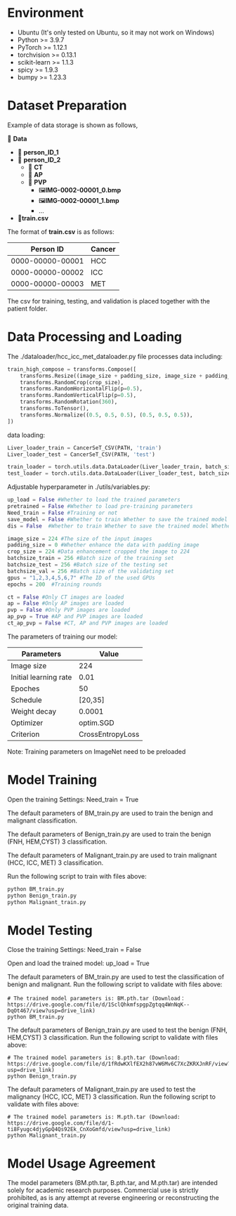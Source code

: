 # Environment

+ Ubuntu (It's only tested on Ubuntu, so it may not work on Windows)
+ Python >= 3.9.7
+ PyTorch >= 1.12.1
+ torchvision >= 0.13.1
+ scikit-learn >= 1.1.3
+ spicy >= 1.9.3
+ bumpy >= 1.23.3

# Dataset Preparation

Example of  data storage is shown as follows,

📁 **Data**

+ 📁 **person_ID_1**
+ 📁 **person_ID_2**
  + 📁 **CT**
  + 📁 **AP**
  + 📁 **PVP**
    + 🖼️**IMG-0002-00001_0.bmp**
    + 🖼️**IMG-0002-00001_1.bmp**
    + $\ldots$
+ 📄**train.csv**

The format of **train.csv** is as follows:

| Person ID        | Cancer|
| ---------------- | ----- |
| 0000-00000-00001 | HCC   |
| 0000-00000-00002 | ICC   |
| 0000-00000-00003 | MET   |

The csv for training, testing, and validation is placed together with the patient folder.

# Data Processing and Loading

The ./dataloader/hcc_icc_met_dataloader.py file processes data including:

```python
train_high_compose = transforms.Compose([
    transforms.Resize((image_size + padding_size, image_size + padding_size)),
    transforms.RandomCrop(crop_size),
    transforms.RandomHorizontalFlip(p=0.5),
    transforms.RandomVerticalFlip(p=0.5),
    transforms.RandomRotation(360),
    transforms.ToTensor(),
    transforms.Normalize((0.5, 0.5, 0.5), (0.5, 0.5, 0.5)),
])
```

data loading:

```python
Liver_loader_train = CancerSeT_CSV(PATH, 'train')
Liver_loader_test = CancerSeT_CSV(PATH, 'test')

train_loader = torch.utils.data.DataLoader(Liver_loader_train, batch_size=args.train_batch, shuffle=True, drop_last=False) 
test_loader = torch.utils.data.DataLoader(Liver_loader_test, batch_size=args.test_batch, shuffle=False)
```

Adjustable hyperparameter in ./utils/variables.py:

```python
up_load = False #Whether to load the trained parameters
pretrained = False #Whether to load pre-training parameters
Need_train = False #Training or not
save_model = False #Whether to train Whether to save the trained model
dis = False  #Whether to train Whether to save the trained model Whether to choose distributed training

image_size = 224 #The size of the input images
padding_size = 0 #Whether enhance the data with padding image
crop_size = 224 #Data enhancement cropped the image to 224
batchsize_train = 256 #Batch size of the training set
batchsize_test = 256 #Batch size of the testing set
batchsize_val = 256 #Batch size of the validating set
gpus = "1,2,3,4,5,6,7" #The ID of the used GPUs
epochs = 200  #Training rounds

ct = False #Only CT images are loaded
ap = False #Only AP images are loaded
pvp = False #Only PVP images are loaded
ap_pvp = True #AP and PVP images are loaded
ct_ap_pvp = False #CT, AP and PVP images are loaded
```

The parameters of training our model:

| Parameters            | Value            |
| --------------------- | ---------------- |
| Image size            | 224              |
| Initial learning rate | 0.01             |
| Epoches               | 50               |
| Schedule              | [20,35]          |
| Weight decay          | 0.0001           |
| Optimizer             | optim.SGD        |
| Criterion             | CrossEntropyLoss |

Note: Training parameters on ImageNet need to be preloaded

# Model Training

Open the training Settings: Need_train = True

The default parameters of BM_train.py are used to train the benign and malignant classification.

The default parameters of Benign_train.py are used to train the benign (FNH, HEM,CYST) 3 classification.

The default parameters of Malignant_train.py are used to train malignant (HCC, ICC, MET) 3 classification.

Run the following script to train with files above:

```bash
python BM_train.py
python Benign_train.py
python Malignant_train.py
```

# Model Testing

Close the training Settings: Need_train = False

Open and load the trained model: up_load = True

The default parameters of BM_train.py are used to test the classification of benign and malignant. Run the following script to validate with files above:

```
# The trained model parameters is: BM.pth.tar (Download：https://drive.google.com/file/d/1SclQhkmfspgpZgtqq4WnNqK--DqOt467/view?usp=drive_link)
python BM_train.py
```

The default parameters of Benign_train.py are used to test the benign (FNH, HEM,CYST) 3 classification. Run the following script to validate with files above:

```
# The trained model parameters is: B.pth.tar (Download: https://drive.google.com/file/d/1fRdwKXlfEX2h87vW6Mv6C7XcZKRXJnRF/view?usp=drive_link)
python Benign_train.py
```

The default parameters of Malignant_train.py are used to test the malignancy (HCC, ICC, MET) 3 classification. Run the following script to validate with files above:

```
# The trained model parameters is: M.pth.tar (Download: https://drive.google.com/file/d/1-ti8Fyugc4djyGpQ4Qs92Ek_CnXoGmfd/view?usp=drive_link)
python Malignant_train.py
```

# Model Usage Agreement

The model parameters (BM.pth.tar, B.pth.tar, and M.pth.tar) are intended solely for academic research purposes. Commercial use is strictly prohibited, as is any attempt at reverse engineering or reconstructing the original training data.
